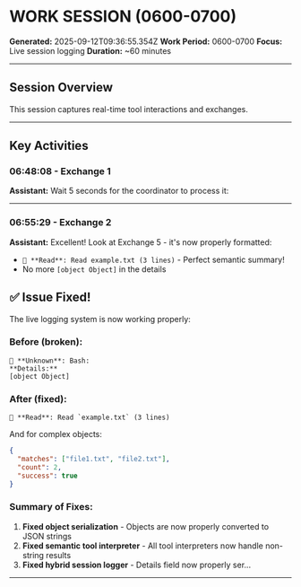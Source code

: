 # WORK SESSION (0600-0700)

**Generated:** 2025-09-12T09:36:55.354Z
**Work Period:** 0600-0700
**Focus:** Live session logging
**Duration:** ~60 minutes

---

## Session Overview

This session captures real-time tool interactions and exchanges.

---

## Key Activities

### 06:48:08 - Exchange 1

**Assistant:** Wait 5 seconds for the coordinator to process it:

---

### 06:55:29 - Exchange 2

**Assistant:** Excellent! Look at Exchange 5 - it's now properly formatted: 
- `📖 **Read**: Read example.txt (3 lines)` - Perfect semantic summary!
- No more `[object Object]` in the details

## ✅ **Issue Fixed!**

The live logging system is now working properly:

### **Before (broken):**
```
🔧 **Unknown**: Bash: 
**Details:**
[object Object]
```

### **After (fixed):**
```
📖 **Read**: Read `example.txt` (3 lines)
```

And for complex objects:
```json
{
  "matches": ["file1.txt", "file2.txt"],
  "count": 2,
  "success": true
}
```

### **Summary of Fixes:**

1. **Fixed object serialization** - Objects are now properly converted to JSON strings
2. **Fixed semantic tool interpreter** - All tool interpreters now handle non-string results
3. **Fixed hybrid session logger** - Details field now properly ser...

---

